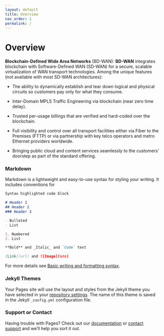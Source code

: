 ```yaml
---
layout: default
title: Overview
nav_order: 1
permalink: /
---
```

# Overview

**Blockchain-Defined Wide Area Networks** (BD-WAN): **BD-WAN** integrates blockchain with Software-Defined WAN (SD-WAN) for a secure, scalable virtualization of WAN transport technologies. Among the unique features (not available with most SD-WAN architectures):

- The ability to dynamically establish and tear down logical and physical circuits so customers pay only for what they consume.

- Inter-Domain MPLS Traffic Engineering via blockchain (near zero time delay).

- Trusted per-usage billings that are verified and hard-coded over the blockchain.

- Full visibility and control over all transport facilities either via Fiber to the Premises (FTTP) or via partnership with key telco operators and metro Ethernet providers worldwide. 

- Bringing public cloud and content services seamlessly to the customers' doorstep as part of the standard offering.



### Markdown

Markdown is a lightweight and easy-to-use syntax for styling your writing. It includes conventions for

```markdown
Syntax highlighted code block

# Header 1
## Header 2
### Header 3

- Bulleted
- List

1. Numbered
2. List

**Bold** and _Italic_ and `Code` text

[Link](url) and ![Image](src)
```

For more details see [Basic writing and formatting syntax](https://docs.github.com/en/github/writing-on-github/getting-started-with-writing-and-formatting-on-github/basic-writing-and-formatting-syntax).

### Jekyll Themes

Your Pages site will use the layout and styles from the Jekyll theme you have selected in your [repository settings](https://github.com/BD-WAN/BD-WAN.github.io/settings/pages). The name of this theme is saved in the Jekyll `_config.yml` configuration file.

### Support or Contact

Having trouble with Pages? Check out our [documentation](https://docs.github.com/categories/github-pages-basics/) or [contact support](https://support.github.com/contact) and we’ll help you sort it out.
